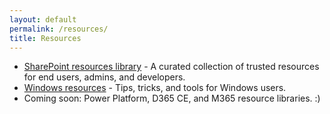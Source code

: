 ```yaml
---
layout: default
permalink: /resources/
title: Resources
---
```


- [SharePoint resources library](/resources/sharepoint/) - A curated collection of trusted resources for end users, admins, and developers.
- [Windows resources](/resources/windows/) - Tips, tricks, and tools for Windows users.
- Coming soon: Power Platform, D365 CE, and M365 resource libraries. :)